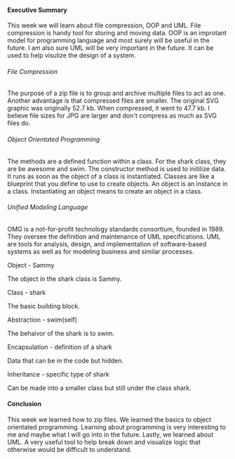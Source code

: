 #### Executive Summary
This week we will learn about file compression, OOP and UML. File compression is handy tool for storing and moving data. OOP is an improtant model for programming language and most surely will be useful in the future. I am also sure UML will be very important in the future. It can be used to help visulize the design of a system.
###### File Compression
The purpose of a zip file is to group and archive multiple files to act as one. Another advantage is that compressed files are smaller.
The original SVG graphic was originally 52.7 kb. When compressed, it went to 47.7 kb. I believe file sizes for JPG are larger and don't compress as much as SVG files do.
###### Object Orientated Programming
The methods are a defined function within a class. For the shark class, they are be awesome and swim. 
The constructor method is used to initilize data. It runs as soon as the object of a class is instantiated. 
Classes are like a blueprint that you define to use to create objects. An object is an instance in a class.
Instantiating an object means to create an object in a class.
###### Unified Modeling Language
OMG is a not-for-profit technology standards consortium, founded in 1989. They oversee the definition and maintenance of UML specifications. UML are tools for analysis, design, and implementation of software-based systems as well as for modeling business and similar processes.

Object - Sammy

The object in the shark class is Sammy.

Class - shark

The basic building block.

Abstraction - swim(self)

The behaivor of the shark is to swim.

Encapsulation - definition of a shark

Data that can be in the code but hidden.


Inheritance - specific type of shark

Can be made into a smaller class but still under the class shark.


#### Conclusion
This week we learned how to zip files. We learned the basics to object orientated programming. Learning about programming is very interesting to me and maybe what I will go into in the future. Lastly, we learned about UML. A very useful tool to help break down and visualize logic that otherwise would be difficult to understand. 
